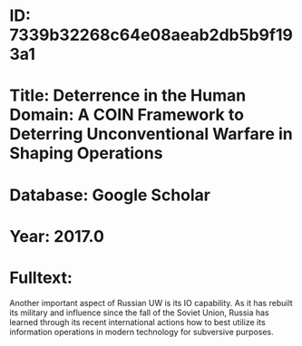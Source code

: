 # ID: 7339b32268c64e08aeab2db5b9f193a1
# Title: Deterrence in the Human Domain: A COIN Framework to Deterring Unconventional Warfare in Shaping Operations
# Database: Google Scholar
# Year: 2017.0
# Fulltext:
Another important aspect of Russian UW is its IO capability.
As it has rebuilt its military and influence since the fall of the Soviet Union, Russia has learned through its recent international actions how to best utilize its information operations in modern technology for subversive purposes.